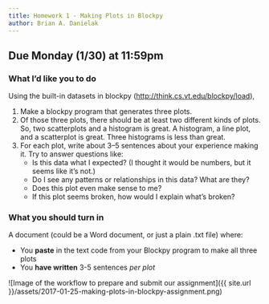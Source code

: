 ```yaml
---
title: Homework 1 - Making Plots in Blockpy
author: Brian A. Danielak
---
```


## Due Monday (1/30) at 11:59pm

### What I’d like you to do

Using the built-in datasets in blockpy (<http://think.cs.vt.edu/blockpy/load>),

1.  Make a blockpy program that generates three plots.
2.  Of those three plots, there should be at least two different kinds of plots. So, two scatterplots and a histogram is great. A histogram, a line plot, and a scatterplot is great. Three histograms is less than great.
3.  For each plot, write about 3–5 sentences about your experience making it. Try to answer questions like:
    -   Is this data what I expected? (I thought it would be numbers, but it seems like it’s not.)
    -   Do I see any patterns or relationships in this data? What are they?
    -   Does this plot even make sense to me?
    -   If this plot seems broken, how would I explain what’s broken?

### What you should turn in

A document (could be a Word document, or just a plain .txt file) where:

- You **paste** in the text code from your Blockpy program to make all three plots
- You **have written** 3-5 sentences *per plot*

![Image of the workflow to prepare and submit our assignment]({{ site.url }}/assets/2017-01-25-making-plots-in-blockpy-assignment.png)
